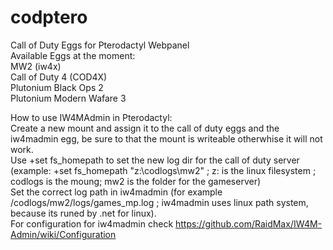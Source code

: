 # codptero  
Call of Duty Eggs for Pterodactyl Webpanel     
Available Eggs at the moment:    
MW2 (iw4x)    
Call of Duty 4 (COD4X)   
Plutonium Black Ops 2   
Plutonium Modern Wafare 3   

How to use IW4MAdmin in Pterodactyl:  
Create a new mount and assign it to the call of duty eggs and the iw4madmin egg, be sure to that the mount is writeable otherwhise it will not work.   
Use +set fs_homepath to set the new log dir for the call of duty server (example: +set fs_homepath "z:\codlogs\mw2" ; z: is the linux filesystem ; codlogs is the moung; mw2 is the folder for the gameserver)   
Set the correct log path in iw4madmin (for example /codlogs/mw2/logs/games_mp.log ; iw4madmin uses linux path system, because its runed by .net for linux).   
For configuration for iw4madmin check https://github.com/RaidMax/IW4M-Admin/wiki/Configuration   
